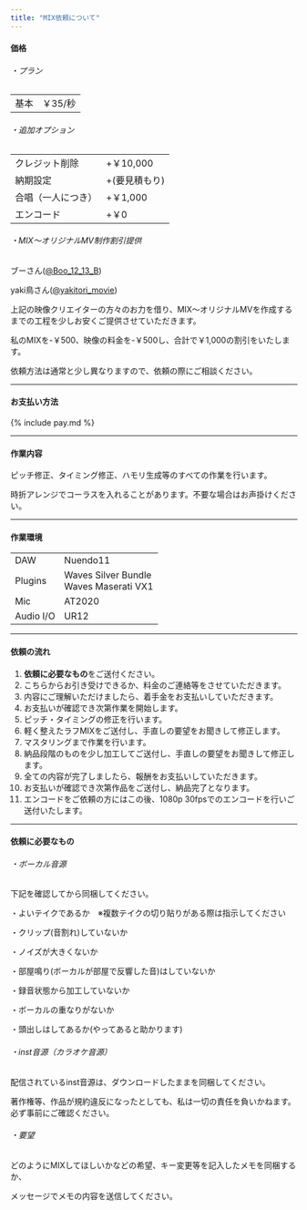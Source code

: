```yaml
---
title: "MIX依頼について"
---
```



<h4 class="color-aqua">価格</h4>


<div class="box"></div>


###### ・プラン

<table>
    <tr>
      <td>基本</td>
      <td>￥35/秒</td>
    </tr>
</table>


<div class="box"></div>


###### ・追加オプション

<table>
    <tr>
      <td>クレジット削除</td>
      <td>+￥10,000</td>
    </tr>
    <tr>
      <td>納期設定</td>
      <td>+(要見積もり)</td>
    </tr>
    <tr>
      <td>合唱（一人につき）</td>
      <td>+￥1,000</td>
    </tr>
    <tr>
      <td>エンコード</td>
      <td>+￥0</td>
    </tr>
</table>



<div class="box"></div>


###### ・MIX～オリジナルMV制作割引提供

<p>
ブーさん(<a href="https://twitter.com/Boo_12_13_B" class="color-aqua" style="text-decoration:underline" target="_blank">@Boo_12_13_B</a>)
</p>


<p>
yaki鳥さん(<a href="https://twitter.com/yakitori_movie" class="color-aqua" style="text-decoration:underline" target="_blank">@yakitori_movie</a>)
</p>

上記の映像クリエイターの方々のお力を借り、MIX～オリジナルMVを作成するまでの工程を少しお安くご提供させていただきます。

私のMIXを-￥500、映像の料金を-￥500し、合計で￥1,000の割引をいたします。

依頼方法は通常と少し異なりますので、依頼の際にご相談ください。




<div class="box"></div>

---


<div class="box"></div>

<h4 class="color-aqua">お支払い方法</h4>

<div class="box"></div>

{% include pay.md %}

<div class="box"></div>

---

<div class="box"></div>

<h4 class="color-aqua">作業内容</h4>

<div class="box"></div>

ピッチ修正、タイミング修正、ハモリ生成等のすべての作業を行います。

時折アレンジでコーラスを入れることがあります。不要な場合はお声掛けください。

<div class="box"></div>

---


<div class="box"></div>

<h4 class="color-aqua">作業環境</h4>

<div class="box"></div>


<table>
    <tr>
      <td>DAW</td>
      <td>Nuendo11</td>
    </tr>
    <tr>
      <td>Plugins</td>
      <td>Waves Silver Bundle
      <br>Waves Maserati VX1</td>
    </tr>
    <tr>
      <td>Mic</td>
      <td>AT2020</td>
    </tr>
    <tr>
      <td>Audio I/O</td>
      <td>UR12</td>
    </tr>
</table>



 

 

 


<div class="box"></div>

---



<div class="box"></div>

<h4 class="color-aqua">依頼の流れ</h4>

<div class="box"></div>

1. <a class="color-yellow" style="font-weight:bold;">依頼に必要なもの</a>をご送付ください。
1. こちらからお引き受けできるか、料金のご連絡等をさせていただきます。
1. 内容にご理解いただけましたら、着手金をお支払いしていただきます。
1. お支払いが確認でき次第作業を開始します。
1. ピッチ・タイミングの修正を行います。
1. 軽く整えたラフMIXをご送付し、手直しの要望をお聞きして修正します。
1. マスタリングまで作業を行います。
1. 納品段階のものを少し加工してご送付し、手直しの要望をお聞きして修正します。
1. 全ての内容が完了しましたら、報酬をお支払いしていただきます。
1. お支払いが確認でき次第作品をご送付し、納品完了となります。
1. エンコードをご依頼の方にはこの後、1080p 30fpsでのエンコードを行いご送付いたします。


<div class="box"></div>

---


<div class="box"></div>


<h4 class="color-aqua">依頼に必要なもの</h4>

<div class="box"></div>


###### ・ボーカル音源

下記を確認してから同梱してください。

・よいテイクであるか　※複数テイクの切り貼りがある際は指示してください

・クリップ(音割れ)していないか

・ノイズが大きくないか

・部屋鳴り(ボーカルが部屋で反響した音)はしていないか

・録音状態から加工していないか

・ボーカルの重なりがないか

・頭出しはしてあるか(やってあると助かります)




<div class="box"></div>


###### ・inst音源（カラオケ音源）

配信されているinst音源は、ダウンロードしたままを同梱してください。

著作権等、作品が規約違反になったとしても、私は一切の責任を負いかねます。必ず事前にご確認ください。



<div class="box"></div>


###### ・要望

どのようにMIXしてほしいかなどの希望、キー変更等を記入したメモを同梱するか、

メッセージでメモの内容を送信してください。
